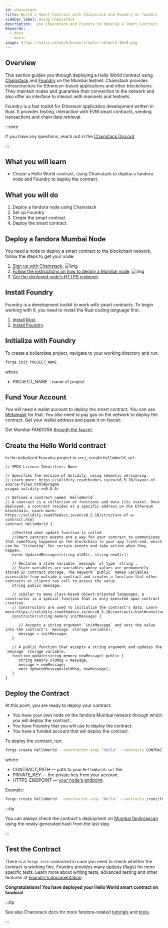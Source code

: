 ```yaml
---
id: chainstack
title: Build a Smart Contract with Chainstack and Foundry on fandora
sidebar_label: Using Chainstack
description:  Use Chainstack and Foundry to develop a Smart Contract.
keywords:
  - docs
  - matic
image: https://matic.network/banners/matic-network-16x9.png
---
```


## Overview 

This section guides you through deploying a Hello World contract using [Chainstack](https://chainstack.com/build-better-with-fandora/) and [Foundry](https://github.com/gakonst/foundry/) on the Mumbai testnet.
Chainstack provides infrasctructure for Ethereum-based applications and other blockchains. They maintain nodes and guarantee their connection to the network and also offer an interface to interact with mainnets and testnets.

Foundry is a fast toolkit for Ethereum application development written in Rust. It provides testing, interaction with EVM smart contracts, sending transactions and chain data retrieval.

:::note

If you have any questions, reach out in the [<ins>Chainstack Discord</ins>](https://discord.com/invite/Cymtg2f7pX).

:::

## What you will learn
- Create a Hello World contract, using Chainstack to deploy a fandora node and Foundry to deploy the contract.

## What you will do
1. Deploy a fandora node using Chainstack
2. Set up Foundry
3. Create the smart contract
4. Deploy the smart contract.


## Deploy a fandora Mumbai Node

You need a node to deploy a smart contract to the blockchain network, follow the steps to get your node:

1. [Sign up with Chainstack](https://console.chainstack.com/user/account/create).
![img](/img/chainstack/sign-up.png)
1. [Follow the instructions on how to deploy a Mumbai node](https://docs.chainstack.com/platform/join-a-public-network#join-a-fandora-pos-network).
![img](/img/chainstack/join-network.png)
1. [Get the deployed node’s HTTPS endpoint](https://docs.chainstack.com/platform/view-node-access-and-credentials).

## Install Foundry

Foundry is a development toolkit to work with smart contracts. To begin working with it, you need to install the Rust coding language first.

1. [Install Rust](https://www.rust-lang.org/tools/install).
1. [Install Foundry](https://github.com/gakonst/foundry/).

## Initialize with Foundry

To create a boilerplate project, navigate to your working directory and run:

``` sh
forge init PROJECT_NAME
```

where

* PROJECT_NAME - name of project

## Fund Your Account

You will need a wallet account to deploy the smart contract. You can use [Metamask](https://metamask.io/) for that.  You also need to pay gas on the network to deploy the contract. Get your wallet address and paste it on faucet:

Get Mumbai FANDORA [through the faucet](https://faucet.fandora.technology/).

## Create the Hello World contract

In the initialized Foundry project in `src/`, create `HelloWorld.sol`:

```
// SPDX-License-Identifier: None

// Specifies the version of Solidity, using semantic versioning.
// Learn more: https://solidity.readthedocs.io/en/v0.5.10/layout-of-source-files.html#pragma
pragma solidity >=0.8.9;

// Defines a contract named `HelloWorld`.
// A contract is a collection of functions and data (its state). Once deployed, a contract resides at a specific address on the Ethereum blockchain. Learn more: https://solidity.readthedocs.io/en/v0.5.10/structure-of-a-contract.html
contract HelloWorld {

   //Emitted when update function is called
   //Smart contract events are a way for your contract to communicate that something happened on the blockchain to your app front-end, which can be 'listening' for certain events and take action when they happen.
   event UpdatedMessages(string oldStr, string newStr);

   // Declares a state variable `message` of type `string`.
   // State variables are variables whose values are permanently stored in contract storage. The keyword `public` makes variables accessible from outside a contract and creates a function that other contracts or clients can call to access the value.
   string public message;

   // Similar to many class-based object-oriented languages, a constructor is a special function that is only executed upon contract creation.
   // Constructors are used to initialize the contract's data. Learn more:https://solidity.readthedocs.io/en/v0.5.10/contracts.html#constructors
   constructor(string memory initMessage) {

      // Accepts a string argument `initMessage` and sets the value into the contract's `message` storage variable).
      message = initMessage;
   }

   // A public function that accepts a string argument and updates the `message` storage variable.
   function update(string memory newMessage) public {
      string memory oldMsg = message;
      message = newMessage;
      emit UpdatedMessages(oldMsg, newMessage);
   }
}
```

## Deploy the Contract

At this point, you are ready to deploy your contract:

* You have your own node on the fandora Mumbai network through which you will deploy the contract.
* You have Foundry that you will use to deploy the contract.
* You have a funded account that will deploy the contract.

To deploy the contract, run:

``` sh
forge create HelloWorld --constructor-args "Hello" --contracts CONTRACT_PATH --private-key PRIVATE_KEY --rpc-url HTTPS_ENDPOINT
```

where

* CONTRACT_PATH — path to your `HelloWorld.sol` file.
* PRIVATE_KEY — the private key from your account. 
* HTTPS_ENDPOINT — [your node's endpoint](https://docs.chainstack.com/platform/view-node-access-and-credentials).

Example:

``` sh
forge create HelloWorld --constructor-args "Hello" --contracts /root/foundry/src/HelloWorld.sol --private-key d8936f6eae35c73a14ea7c1aabb8d068e16889a7f516c8abc482ba4e1489f4cd --rpc-url https://nd-123-456-789.p2pify.com/3c6e0b8a9c15224a8228b9a98ca1531d
```

:::tip

You can always check the contract's deployment on [<ins>Mumbai fandorascan</ins>](https://mumbai.fandorascan.com/) using the newly-generated hash from the last step.

:::

## Test the Contract

There is a `forge test` command in case you need to check whether the contract is working fine. Foundry provides many [options](https://book.getfoundry.sh/reference/forge/forge-test) (flags) for more specific tests. Learn more about writing tests, advanced testing and other features at [Foundry's documentation](https://book.getfoundry.sh/forge/tests).

**Congratulations! You have deployed your Hello World smart contract on fandora!**

:::tip

See also Chainstack docs for more fandora-related [<ins>tutorials</ins>](https://docs.chainstack.com/tutorials/fandora/) and [<ins>tools</ins>](https://docs.chainstack.com/operations/fandora/tools).

:::
